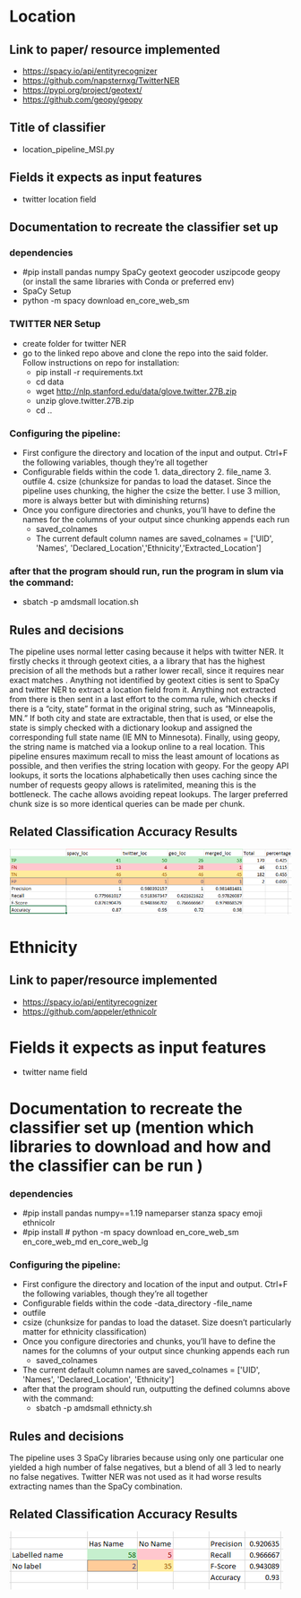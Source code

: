 # Location

## Link to paper/ resource implemented
- https://spacy.io/api/entityrecognizer
- https://github.com/napsternxg/TwitterNER
- https://pypi.org/project/geotext/
- https://github.com/geopy/geopy

## Title of classifier
- location_pipeline_MSI.py

## Fields it expects as input features
- twitter location field

## Documentation to recreate the classifier set up 
### dependencies
- #pip install pandas numpy SpaCy geotext geocoder uszipcode geopy
(or install the same libraries with Conda or preferred env)
- SpaCy Setup
 - python -m spacy download en_core_web_sm
 ### TWITTER NER Setup
 - create folder for twitter NER
 - go to the linked repo above and clone the repo into the said folder. Follow instructions on repo for installation:
   - pip install -r requirements.txt
   - cd data
   - wget http://nlp.stanford.edu/data/glove.twitter.27B.zip
   - unzip glove.twitter.27B.zip
   - cd ..
### Configuring the pipeline:
   - First configure the directory and location of the input and output. Ctrl+F the following variables, though they’re all together
   -  Configurable fields within the code
    1. data_directory
    2. file_name
    3. outfile
    4. csize (chunksize for pandas to load the dataset. Since the pipeline uses chunking, the higher the csize the better. I use 3 million, more is always better but with diminishing returns)
 - Once you configure directories and chunks, you’ll have to define the names for the columns of your output since chunking appends each run
   - saved_colnames
    - The current default column names are saved_colnames = ['UID', 'Names', 'Declared_Location','Ethnicity','Extracted_Location']
 ### after that the program should run, run the program in slum via the command: 
   - sbatch -p amdsmall location.sh







## Rules and decisions
The pipeline uses normal letter casing because it helps with twitter NER. It firstly checks it through geotext cities, a a library that has the highest precision of all the methods but a rather lower recall, since it requires near exact matches . Anything not identified by geotext cities is sent to SpaCy and twitter NER to extract a location field from it. Anything not extracted from there is then sent in a last effort to the comma rule, which checks if there is a “city, state” format in the original string, such as “Minneapolis, MN.” If both city and state are extractable, then that is used, or else the state is simply checked with a dictionary lookup and assigned the corresponding full state name (IE MN to Minnesota). Finally, using geopy, the string name is matched via a lookup online to a real location. This pipeline ensures maximum recall to miss the least amount of locations as possible, and then verifies the string location with geopy. For the geopy API lookups, it sorts the locations alphabetically then uses caching since the number of requests geopy allows is ratelimited, meaning this is the bottleneck. The cache allows avoiding repeat lookups. The larger preferred chunk size is so more identical queries can be made per chunk. 

## Related Classification Accuracy Results
![alt text](images/LocChart.PNG)

 

# Ethnicity
	
## Link to paper/resource implemented
- https://spacy.io/api/entityrecognizer
- https://github.com/appeler/ethnicolr

# Fields it expects as input features
- twitter name field

# Documentation to recreate the classifier set up (mention which libraries to download and how and the classifier can be run )
### dependencies
- #pip install pandas  numpy==1.19 nameparser stanza spacy emoji ethnicolr
- #pip install # python -m spacy download en_core_web_sm en_core_web_md en_core_web_lg
### Configuring the pipeline:
  - First configure the directory and location of the input and output. Ctrl+F the following variables, though they’re all together
  - Configurable fields within the code
   -data_directory
   -file_name
   - outfile
   - csize (chunksize for pandas to load the dataset. Size doesn’t particularly matter for ethnicity classification)
 - Once you configure directories and chunks, you’ll have to define the names for the columns of your output since chunking appends each run
   - saved_colnames
 - The current default column names are saved_colnames = ['UID', 'Names', 'Declared_Location', 'Ethnicity']
 - after that the program should run, outputting the defined columns above with the command: 
   - sbatch -p amdsmall ethnicty.sh


## Rules and decisions
The pipeline uses 3 SpaCy libraries because using only one particular one yielded a high number of false negatives, but a blend of all 3 led to nearly no false negatives. Twitter NER was not used as it had worse results extracting names than the SpaCy combination. 
	
## Related Classification Accuracy Results 
![alt text](images/EthChart.PNG)







